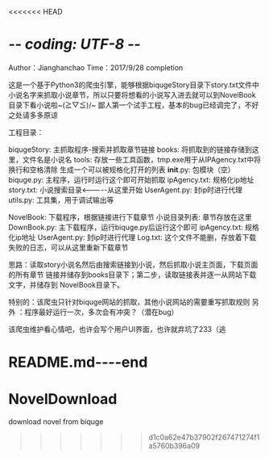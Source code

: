 <<<<<<< HEAD
# -*- coding: UTF-8 -*-

Author：Jianghanchao
Time：2017/9/28 completion

这是一个基于Python3的爬虫引擎，能够根据biqugeStory目录下story.txt文件中
小说名字来抓取小说章节，所以只要将想看的小说写入进去就可以到NovelBook
目录下看小说啦~\(≧▽≦)/~
鄙人第一个试手工程，基本的bug已经调完了，不好之处请多多原谅

工程目录：

biqugeStory: 	主抓取程序-搜索并抓取章节链接
	books: 		将抓取到的链接存储到这里，文件名是小说名
	tools: 		存放一些工具函数，tmp.exe用于从IPAgency.txt中将换行和空格清除
		   		生成一个可以被规格化打开的列表
	__init__.py: 	包模块（空）
	biquge.py: 		主程序，运行时运行这个即可开始抓取
	ipAgency.txt: 	规格化ip地址
	story.txt: 		小说搜索目录<-----从这里开始
	UserAgent.py: 	封ip时进行代理
	utils.py: 		工具集，用于调试输出等

NovelBook: 		下载程序，根据链接进行下载章节
	<list>
		小说目录列表: 章节存放在这里
	</list>
	DownBook.py: 	主下载程序，运行biquge.py后运行这个即可
	ipAgency.txt: 	规格化ip地址
	UserAgent.py: 	封ip时进行代理
	Log.txt: 		这个文件不能删，存放着下载失败的日志，可以从这里重新下载章节

思路：读取story小说名然后由搜索链接到小说，然后抓取小说主页面，下载页面的所有章节
	  链接并储存到books目录下；第二步，读取链接表并逐一从网站下载文字，并储存到
	  NovelBook目录下。

特别的：该爬虫只针对biquge网站的抓取，其他小说网站的需要重写抓取规则
另外  ：程序最好运行一次，多次会有冲突？（潜在bug）

该爬虫维护看心情吧，也许会写个用户UI界面，也许就弃坑了233（逃

README.md----end
=======
# NovelDownload
download novel from biquge
>>>>>>> d1c0a62e47b37902f267471274f1a5760b396a09
